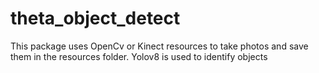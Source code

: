 # theta_object_detect

This package uses OpenCv or Kinect resources to take photos and save them in the resources folder. Yolov8 is used to identify objects
